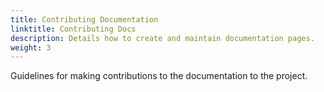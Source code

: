 ```yaml
---
title: Contributing Documentation
linktitle: Contributing Docs
description: Details how to create and maintain documentation pages.
weight: 3
---
```


Guidelines for making contributions to the documentation to the project.
